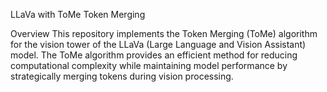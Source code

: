 LLaVa with ToMe Token Merging

Overview
This repository implements the Token Merging (ToMe) algorithm for the vision tower of the LLaVa (Large Language and Vision Assistant) model. The ToMe algorithm provides an efficient method for reducing computational complexity while maintaining model performance by strategically merging tokens during vision processing.
